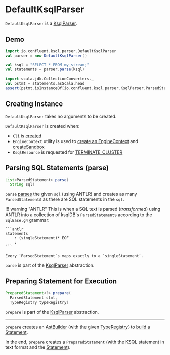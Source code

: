 # DefaultKsqlParser

`DefaultKsqlParser` is a [KsqlParser](KsqlParser.md).

## Demo

```scala
import io.confluent.ksql.parser.DefaultKsqlParser
val parser = new DefaultKsqlParser()

val ksql = "SELECT * FROM my_stream;"
val statements = parser.parse(ksql)

import scala.jdk.CollectionConverters._
val pstmt = statements.asScala.head
assert(pstmt.isInstanceOf[io.confluent.ksql.parser.KsqlParser.ParsedStatement])
```

## Creating Instance

`DefaultKsqlParser` takes no arguments to be created.

`DefaultKsqlParser` is created when:

* `Cli` is [created](../cli/Cli.md#KSQL_PARSER)
* `EngineContext` utility is used to [create an EngineContext](../EngineContext.md#create) and [createSandbox](../EngineContext.md#createSandbox)
* `KsqlResource` is requested for [TERMINATE_CLUSTER](../rest/KsqlResource.md#TERMINATE_CLUSTER)

## <span id="parse"> Parsing SQL Statements (parse)

```java
List<ParsedStatement> parse(
  String sql)
```

`parse` [parses](#getParseTree) the given `sql` (using ANTLR) and creates as many `ParsedStatement`s as there are SQL statements in the `sql`.

!!! warning "ANTLR"
    This is when a SQL text is parsed (_transformed_) using ANTLR into a collection of ksqlDB's `ParsedStatement`s according to the `SqlBase.g4` grammar:

    ```antlr
    statements
        : (singleStatement)* EOF
        ;
    ```

    Every `ParsedStatement`s maps exactly to a `singleStatement`.

`parse` is part of the [KsqlParser](KsqlParser.md#parse) abstraction.

## <span id="prepare"> Preparing Statement for Execution

```java
PreparedStatement<?> prepare(
  ParsedStatement stmt,
  TypeRegistry typeRegistry)
```

`prepare` is part of the [KsqlParser](KsqlParser.md#prepare) abstraction.

---

`prepare` creates an [AstBuilder](AstBuilder.md) (with the given [TypeRegistry](../TypeRegistry.md)) to [build a Statement](AstBuilder.md#buildStatement).

In the end, `prepare` creates a `PreparedStatement` (with the KSQL statement in text format and the [Statement](Statement.md)).
